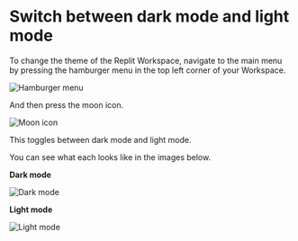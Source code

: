 # Switch between dark mode and light mode 

To change the theme of the Replit Workspace, navigate to the main menu by pressing the hamburger menu in the top left corner of your Workspace.

![Hamburger menu](/images/programming-ide/lightmode-darkmode/hamburger-menu.png)

And then press the moon icon.

![Moon icon](/images/programming-ide/lightmode-darkmode/moon.png)

This toggles between dark mode and light mode.

You can see what each looks like in the images below.

**Dark mode**

![Dark mode](/images/programming-ide/lightmode-darkmode/dark-mode.png)

**Light mode**

![Light mode](/images/programming-ide/lightmode-darkmode/light-mode.png)




